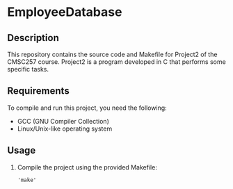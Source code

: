 # EmployeeDatabase

## Description
This repository contains the source code and Makefile for Project2 of the CMSC257 course. Project2 is a program developed in C that performs some specific tasks.

## Requirements
To compile and run this project, you need the following:

- GCC (GNU Compiler Collection)
- Linux/Unix-like operating system

## Usage
1. Compile the project using the provided Makefile:
   ```
   'make'
   ```
